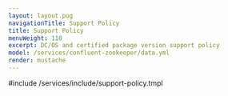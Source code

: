 ```yaml
---
layout: layout.pug
navigationTitle: Support Policy
title: Support Policy
menuWeight: 110
excerpt: DC/OS and certified package version support policy
model: /services/confluent-zookeeper/data.yml
render: mustache
---
```


#include /services/include/support-policy.tmpl
